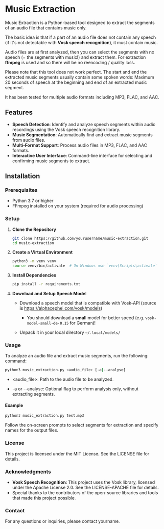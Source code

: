 # Music Extraction

Music Extraction is a Python-based tool designed to extract the segments of an audio file that contains music only.

The basic idea is that if a part of an audio file does not contain any speech (if it's not detectable with **Vosk speech recognition**), it must contain music.

Audio files are at first analyzed, then you can select the segments with no speech (= the segments with music!) and extract them. For extraction **ffmpeg** is used and so there will be no reencoding / quality loss.

Please note that this tool does not work perfect. The start and end the extracted music segments usually contain some spoken words: Maximum 20 seconds of speech at the beginning and end of an extracted music segment.

It has been tested for multiple audio formats including MP3, FLAC, and AAC.
## Features

- **Speech Detection**: Identify and analyze speech segments within audio recordings using the Vosk speech recognition library.
- **Music Segmentation**: Automatically find and extract music segments from audio files.
- **Multi-Format Support**: Process audio files in MP3, FLAC, and AAC formats.
- **Interactive User Interface**: Command-line interface for selecting and confirming music segments to extract.

## Installation

### Prerequisites

- Python 3.7 or higher
- FFmpeg installed on your system (required for audio processing)

### Setup

1. **Clone the Repository**

   ```bash
   git clone https://github.com/yourusername/music-extraction.git
   cd music-extraction
   ```

2. **Create a Virtual Environment**

   ```bash
   python3 -m venv venv
   source venv/bin/activate  # On Windows use `venv\Scripts\activate`
   ```

3. **Install Dependencies**

   ```bash
   pip install -r requirements.txt
   ```

4. **Download and Setup Speech Model**

 
   * Download a speech model that is compatible with Vosk-API (source is https://alphacephei.com/vosk/models)
     * You should download a **small** model for better speed (e.g. `vosk-model-small-de-0.15` for German)!

   * Unpack it in your local directory `~/.local/models/`


### Usage

To analyze an audio file and extract music segments, run the following command:

   ```bash
   python3 music_extraction.py <audio_file> [-a|--analyse]
   ```
* <audio_file>: Path to the audio file to be analyzed.

* -a or --analyse: Optional flag to perform analysis only, without extracting segments.


#### Example

   ```bash
   python3 music_extraction.py test.mp3
   ```
Follow the on-screen prompts to select segments for extraction and specify names for the output files.


### License

This project is licensed under the MIT License. See the LICENSE file for details.

### Acknowledgments

* **Vosk Speech Recognition**: This project uses the Vosk library, licensed under the Apache License 2.0. See the LICENSE-APACHE file for details.
* Special thanks to the contributors of the open-source libraries and tools that made this project possible.

### Contact

For any questions or inquiries, please contact yourname.
